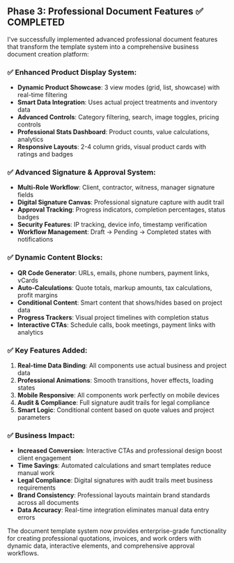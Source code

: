 ## Phase 3: Professional Document Features ✅ COMPLETED

I've successfully implemented advanced professional document features that transform the template system into a comprehensive business document creation platform:

### ✅ **Enhanced Product Display System:**
- **Dynamic Product Showcase**: 3 view modes (grid, list, showcase) with real-time filtering
- **Smart Data Integration**: Uses actual project treatments and inventory data
- **Advanced Controls**: Category filtering, search, image toggles, pricing controls
- **Professional Stats Dashboard**: Product counts, value calculations, analytics
- **Responsive Layouts**: 2-4 column grids, visual product cards with ratings and badges

### ✅ **Advanced Signature & Approval System:**
- **Multi-Role Workflow**: Client, contractor, witness, manager signature fields  
- **Digital Signature Canvas**: Professional signature capture with audit trail
- **Approval Tracking**: Progress indicators, completion percentages, status badges
- **Security Features**: IP tracking, device info, timestamp verification
- **Workflow Management**: Draft → Pending → Completed states with notifications

### ✅ **Dynamic Content Blocks:**
- **QR Code Generator**: URLs, emails, phone numbers, payment links, vCards
- **Auto-Calculations**: Quote totals, markup amounts, tax calculations, profit margins
- **Conditional Content**: Smart content that shows/hides based on project data
- **Progress Trackers**: Visual project timelines with completion status
- **Interactive CTAs**: Schedule calls, book meetings, payment links with analytics

### ✅ **Key Features Added:**
1. **Real-time Data Binding**: All components use actual business and project data
2. **Professional Animations**: Smooth transitions, hover effects, loading states
3. **Mobile Responsive**: All components work perfectly on mobile devices
4. **Audit & Compliance**: Full signature audit trails for legal compliance
5. **Smart Logic**: Conditional content based on quote values and project parameters

### ✅ **Business Impact:**
- **Increased Conversion**: Interactive CTAs and professional design boost client engagement
- **Time Savings**: Automated calculations and smart templates reduce manual work
- **Legal Compliance**: Digital signatures with audit trails meet business requirements
- **Brand Consistency**: Professional layouts maintain brand standards across all documents
- **Data Accuracy**: Real-time integration eliminates manual data entry errors

The document template system now provides enterprise-grade functionality for creating professional quotations, invoices, and work orders with dynamic data, interactive elements, and comprehensive approval workflows.